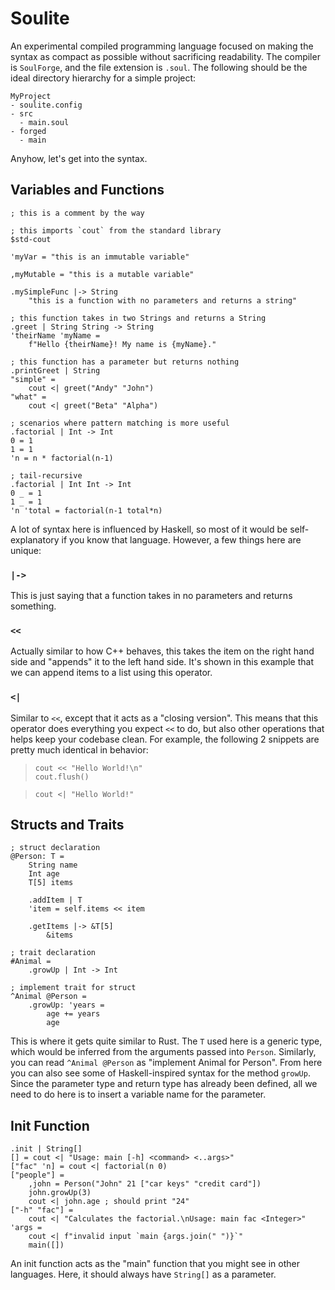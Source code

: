 # Soulite

An experimental compiled programming language focused on making the syntax as compact as possible without sacrificing readability. The compiler is `SoulForge`, and the file extension is `.soul`. The following should be the ideal directory hierarchy for a simple project:

```
MyProject
- soulite.config
- src
  - main.soul
- forged
  - main
```

Anyhow, let's get into the syntax.

## Variables and Functions
```
; this is a comment by the way

; this imports `cout` from the standard library
$std-cout

'myVar = "this is an immutable variable"

,myMutable = "this is a mutable variable"

.mySimpleFunc |-> String
    "this is a function with no parameters and returns a string"

; this function takes in two Strings and returns a String
.greet | String String -> String
'theirName 'myName =
    f"Hello {theirName}! My name is {myName}."

; this function has a parameter but returns nothing
.printGreet | String
"simple" =
    cout <| greet("Andy" "John")
"what" =
    cout <| greet("Beta" "Alpha")

; scenarios where pattern matching is more useful
.factorial | Int -> Int
0 = 1
1 = 1
'n = n * factorial(n-1)

; tail-recursive
.factorial | Int Int -> Int
0 _ = 1
1 _ = 1
'n 'total = factorial(n-1 total*n)
```

A lot of syntax here is influenced by Haskell, so most of it would be self-explanatory if you know that language. However, a few things here are unique:

### `|->`
This is just saying that a function takes in no parameters and returns something.

### `<<`
Actually similar to how C++ behaves, this takes the item on the right hand side and "appends" it to the left hand side. It's shown in this example that we can append items to a list using this operator.

### `<|`
Similar to `<<`, except that it acts as a "closing version". This means that this operator does everything you expect `<<` to do, but also other operations that helps keep your codebase clean. For example, the following 2 snippets are pretty much identical in behavior:
> ```
> cout << "Hello World!\n"
> cout.flush()
> ```

> ```
> cout <| "Hello World!"
> ```

## Structs and Traits
```
; struct declaration
@Person: T =
    String name
    Int age
    T[5] items

    .addItem | T
    'item = self.items << item

    .getItems |-> &T[5]
        &items

; trait declaration
#Animal =
    .growUp | Int -> Int

; implement trait for struct
^Animal @Person =
    .growUp: 'years =
        age += years
        age
```

This is where it gets quite similar to Rust. The `T` used here is a generic type, which would be inferred from the arguments passed into `Person`. Similarly, you can read `^Animal @Person` as "implement Animal for Person". From here you can also see some of Haskell-inspired syntax for the method `growUp`. Since the parameter type and return type has already been defined, all we need to do here is to insert a variable name for the parameter.

## Init Function
```
.init | String[]
[] = cout <| "Usage: main [-h] <command> <..args>"
["fac" 'n] = cout <| factorial(n 0)
["people"] =
    ,john = Person("John" 21 ["car keys" "credit card"])
    john.growUp(3)
    cout <| john.age ; should print "24"
["-h" "fac"] =
    cout <| "Calculates the factorial.\nUsage: main fac <Integer>"
'args =
    cout <| f"invalid input `main {args.join(" ")}`"
    main([])
```

An init function acts as the "main" function that you might see in other languages. Here, it should always have `String[]` as a parameter.